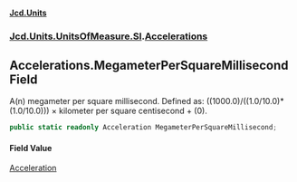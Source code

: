#### [Jcd.Units](index.md 'index')
### [Jcd.Units.UnitsOfMeasure.SI](Jcd.Units.UnitsOfMeasure.SI.md 'Jcd.Units.UnitsOfMeasure.SI').[Accelerations](Accelerations.md 'Jcd.Units.UnitsOfMeasure.SI.Accelerations')

## Accelerations.MegameterPerSquareMillisecond Field

A(n) megameter per square millisecond. Defined as: ((1000.0)/((1.0/10.0)*(1.0/10.0))) × kilometer per square centisecond + (0).

```csharp
public static readonly Acceleration MegameterPerSquareMillisecond;
```

#### Field Value
[Acceleration](Acceleration.md 'Jcd.Units.UnitTypes.Acceleration')